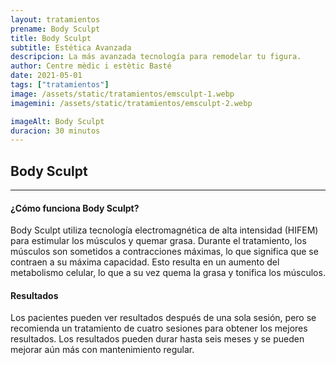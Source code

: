 ```yaml
---
layout: tratamientos
prename: Body Sculpt
title: Body Sculpt
subtitle: Estética Avanzada
descripcion: La más avanzada tecnología para remodelar tu figura.
author: Centre mèdic i estètic Basté
date: 2021-05-01
tags: ["tratamientos"]
image: /assets/static/tratamientos/emsculpt-1.webp
imagemini: /assets/static/tratamientos/emsculpt-2.webp

imageAlt: Body Sculpt
duracion: 30 minutos
---
```



## Body Sculpt
___



#### ¿Cómo funciona Body Sculpt?
Body Sculpt utiliza tecnología electromagnética de alta intensidad (HIFEM) para estimular los músculos y quemar grasa. Durante el tratamiento, los músculos son sometidos a contracciones  máximas, lo que significa que se contraen a su máxima capacidad. Esto resulta en un aumento del metabolismo celular, lo que a su vez quema la grasa y tonifica los músculos.
#### Resultados

Los pacientes pueden ver resultados después de una sola sesión, pero se recomienda un tratamiento de cuatro sesiones para obtener los mejores resultados. Los resultados pueden durar hasta seis meses y se pueden mejorar aún más con mantenimiento regular.
